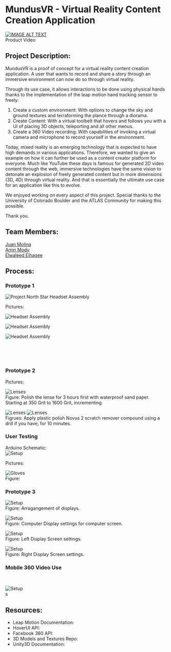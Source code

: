 # MundusVR - Virtual Reality Content Creation Application

[![IMAGE ALT TEXT](https://github.com/Jamolinaesca/Jamolinaesca.github.io/blob/master/Pictures/image1.JPG)](https://www.youtube.com/watch?v=Ei7oGIPAJtg "MundusVR")
<br>
Product Video

## Project Description:

MundusVR is a proof of concept for a virtual reality content creation application. A user that wants to record and share a story through an immersive environment can now do so through virtual reality. 

Through its use case, it allows interactions to be done using physical hands thanks to the implementation of the leap motion hand tracking sensor to freely:

1. Create a custom environment: With options to change the sky and ground textures and terraforming the plance through a diorama.
2. Create Content: With a virtual toolbelt that hovers and follows you with a UI of placing 3D objects, teleporting and all other menus.
3. Create a 360 Video recording: With capabilities of invoking a virtual camera and microphone to record yourself in the environment. 

Today, mixed reality is an emerging technology that is expected to have high demands in various applications. Therefore, we wanted to give an example on how it can further be used as a content creator platform for everyone. Much like YouTube these days is famous for generated 2D video content through the web, immersive technologies have the same vision to detonate an explosion of freely generated content but in more dimensions (3D, 4D) through virtual reality. And that is essentially the ultimate use case for an application like this to evolve.

We enjoyed working on every aspect of this project. Special thanks to the University of Colorado Boulder and the ATLAS Community for making this possible.

Thank you.

## Team Members:

[Juan Molina](https://jamolinaescalante.myportfolio.com/) <br> [Amin Mody]() <br> [Elwaleed Elhagee]()

## Process:

### Prototype 1

![Project North Star Headset Assembly](https://exiii.jp/wp-content/uploads/2018/07/deal-drawing.png)

Pictures:
<br>

![Headset Assembly](https://github.com/Esmolan/Esmolan.github.io/blob/master/Pictures/IMG_20181111_130427.jpg)

![Headset Assembly](https://github.com/Esmolan/Esmolan.github.io/blob/master/Pictures/IMG_20181111_130435.jpg)

![Headset Assembly](https://github.com/Esmolan/Esmolan.github.io/blob/master/Pictures/IMG_20181111_130423.jpg)

<br>
<br>
<br>


### Prototype 2

Pictures:
<br>

![Lenses](https://github.com/Esmolan/Esmolan.github.io/blob/master/Pictures/grit.JPG) <br> Figure: Polish the lense for 3 hours first with waterproof sand paper. Starting at 350 Grit to 1600 Grit, incrementing.

![Lenses](https://github.com/Esmolan/Esmolan.github.io/blob/master/Pictures/IMG_20181202_151812.jpg)
![Lenses](https://github.com/Esmolan/Esmolan.github.io/blob/master/Pictures/compound_applied.JPG) <br> Figrues: Apply plastic polish Novus 2 scratch remover compound using a drill if you have, for 10 minutes.


### User Testing

Arduino Schematic:
<br>
![Setup](https://github.com/Esmolan/Esmolan.github.io/blob/master/Pictures/hapticGloveSchematic.png)

Pictures:
<br>

![Gloves](https://github.com/Esmolan/Esmolan.github.io/blob/master/Pictures/glove.JPG) <br> Figure:


### Prototype 3

![Setup](https://github.com/Esmolan/Esmolan.github.io/blob/master/Pictures/step_1.JPG) <br> Figure: Arragangement of displays.

![Setup](https://github.com/Esmolan/Esmolan.github.io/blob/master/Pictures/step_2_Desktop.JPG) <br> Figure: Computer Display settings for computer screen.

![Setup](https://github.com/Esmolan/Esmolan.github.io/blob/master/Pictures/step_3_Screen2.JPG) <br> Figure: Left Display Screen settings.

![Setup](https://github.com/Esmolan/Esmolan.github.io/blob/master/Pictures/step_4_Screen3.JPG) <br> Figure: Right Display Screen settings.

### Mobile 360 Video Use

<br>

![Setup](https://github.com/Esmolan/Esmolan.github.io/blob/master/Pictures/schematic_everything_connected_%40.jpg) <br> s

## Resources:

* Leap Motion Documentation:
* HoverUI API: 
* Facebook 360 API:
* 3D Models and Textures Repo:
* Unity3D Documentation: 
